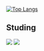 [![Top Langs](https://github-readme-stats.vercel.app/api/top-langs/?username=Seo0H&layout=compact&theme=dark)](https://github.com/anuraghazra/github-readme-stats)

## Studing
<img src = "https://img.shields.io/badge/-JAVA-orange"/> <img src = "https://img.shields.io/badge/-Javascript-yellow" />
